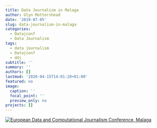 ```yaml
---
title: Data Journalism in Malaga
author: Glyn Mottershead
date: '2019-07-05'
slug: data-journalism-in-malaga
categories:
  - Datajconf
  - Data Journalism
tags:
  - data journalism
  - Datajconf
  - ddj
subtitle: ''
summary: ''
authors: []
lastmod: '2020-04-15T14:01:20+01:00'
featured: no
image:
  caption: ''
  focal_point: ''
  preview_only: no
projects: []
---
```





<p><a href="http://www.youtube.com/watch?v=WAls1xTwFS0" title="European Data and Computational Journalism Conference, Malaga"><img src="http://img.youtube.com/vi/WAls1xTwFS0/0.jpg" alt="European Data and Computational Journalism Conference, Malaga" /></a></p>
